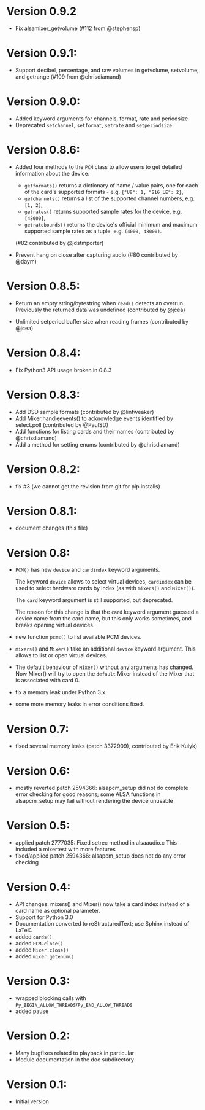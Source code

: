 # Version 0.9.2
- Fix alsamixer_getvolume (#112 from @stephensp)

# Version 0.9.1:
- Support decibel, percentage, and raw volumes in getvolume, setvolume, and getrange (#109 from @chrisdiamand)

# Version 0.9.0:
- Added keyword arguments for channels, format, rate and periodsize
- Deprecated `setchannel`, `setformat`, `setrate` and `setperiodsize`

# Version 0.8.6:
- Added four methods to the `PCM` class to allow users to get detailed information about the device:

  - `getformats()` returns a dictionary of name / value pairs, one for each of the card's
    supported formats - e.g. `{"U8": 1, "S16_LE": 2}`,
  - `getchannels()` returns a list of the supported channel numbers, e.g. `[1, 2]`,
  - `getrates()` returns supported sample rates for the device, e.g. `[48000]`,
  - `getratebounds()` returns the device's official minimum and maximum supported
    sample rates as a tuple, e.g. `(4000, 48000)`.

  (#82 contributed by @jdstmporter)

- Prevent hang on close after capturing audio (#80 contributed by @daym)

# Version 0.8.5:
- Return an empty string/bytestring when `read()` detects an
  overrun. Previously the returned data was undefined (contributed by @jcea)

- Unlimited setperiod buffer size when reading frames (contributed by @jcea)

# Version 0.8.4:
- Fix Python3 API usage broken in 0.8.3

# Version 0.8.3:
- Add DSD sample formats (contributed by @lintweaker)
- Add Mixer.handleevents() to acknowledge events identified by select.poll (contributed by @PaulSD)
- Add functions for listing cards and their names (contributed by @chrisdiamand)
- Add a method for setting enums (contributed by @chrisdiamand)

# Version 0.8.2:
- fix #3 (we cannot get the revision from git for pip installs)

# Version 0.8.1:
- document changes (this file)

# Version 0.8:
- `PCM()` has new `device` and `cardindex` keyword arguments.

  The keyword `device` allows to select virtual devices, `cardindex` can be
  used to select hardware cards by index (as with `mixers()` and `Mixer()`).

  The `card` keyword argument is still supported, but deprecated.

  The reason for this change is that the `card` keyword argument guessed
  a device name from the card name, but this only works sometimes, and breaks
  opening virtual devices.

- new function `pcms()` to list available PCM devices.

- `mixers()` and `Mixer()` take an additional `device` keyword argument.
  This allows to list or open virtual devices.

- The default behaviour of `Mixer()` without any arguments has changed.
  Now Mixer() will try to open the `default` Mixer instead of the Mixer
  that is associated with card 0.

- fix a memory leak under Python 3.x

- some more memory leaks in error conditions fixed.

# Version 0.7:
- fixed several memory leaks (patch 3372909), contributed by Erik Kulyk)

# Version 0.6:
- mostly reverted patch 2594366: alsapcm_setup did not do complete error
checking for good reasons; some ALSA functions in alsapcm_setup may fail without
rendering the device unusable

# Version 0.5:
- applied patch 2777035: Fixed setrec method in alsaaudio.c
  This included a mixertest with more features
- fixed/applied patch 2594366: alsapcm_setup does not do any error checking

# Version 0.4:
- API changes: mixers() and Mixer() now take a card index instead of a
  card name as optional parameter.
- Support for Python 3.0
- Documentation converted to reStructuredText; use Sphinx instead of LaTeX.
- added `cards()`
- added `PCM.close()`
- added `Mixer.close()`
- added `mixer.getenum()`

# Version 0.3:
- wrapped blocking calls with `Py_BEGIN_ALLOW_THREADS`/`Py_END_ALLOW_THREADS`
- added pause

# Version 0.2:
- Many bugfixes related to playback in particular
- Module documentation in the doc subdirectory

# Version 0.1:
- Initial version
